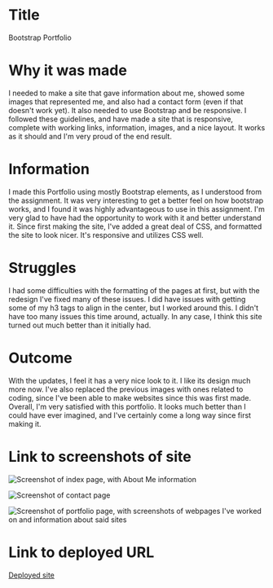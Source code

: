 # Title
Bootstrap Portfolio

# Why it was made
I needed to make a site that gave information about me, showed some images that represented me, and also had a contact form (even if that doesn't work yet). It also needed to use Bootstrap and be responsive. I followed these guidelines, and have made a site that is responsive, complete with working links, information, images, and a nice layout. It works as it should and I'm very proud of the end result.

# Information
I made this Portfolio using mostly Bootstrap elements, as I understood from the assignment. It was very interesting to get a better feel on how bootstrap works, and I found it was highly advantageous to use in this assignment. I'm very glad to have had the opportunity to work with it and better understand it. Since first making the site, I've added a great deal of CSS, and formatted the site to look nicer. It's responsive and utilizes CSS well. 

# Struggles
I had some difficulties with the formatting of the pages at first, but with the redesign I've fixed many of these issues. I did have issues with getting some of my h3 tags to align in the center, but I worked around this. I didn't have too many issues this time around, actually. In any case, I think this site turned out much better than it initially had.

# Outcome
With the updates, I feel it has a very nice look to it. I like its design much more now. I've also replaced the previous images with ones related to coding, since I've been able to make websites since this was first made. Overall, I'm very satisfied with this portfolio. It looks much better than I could have ever imagined, and I've certainly come a long way since first making it. 

# Link to screenshots of site
![Screenshot of index page, with About Me information](https://user-images.githubusercontent.com/74507818/107844445-0a96a200-6d99-11eb-993a-5a676e20e013.png)

![Screenshot of contact page](https://user-images.githubusercontent.com/74507818/107844295-c951c280-6d97-11eb-8abe-c3085a1bf356.png)

![Screenshot of portfolio page, with screenshots of webpages I've worked on and information about said sites](https://user-images.githubusercontent.com/74507818/107844298-cce54980-6d97-11eb-8e8a-641680c65dc1.png)

# Link to deployed URL
[Deployed site](https://josiecl.github.io/Bootstrap-Portfolio/index.html)